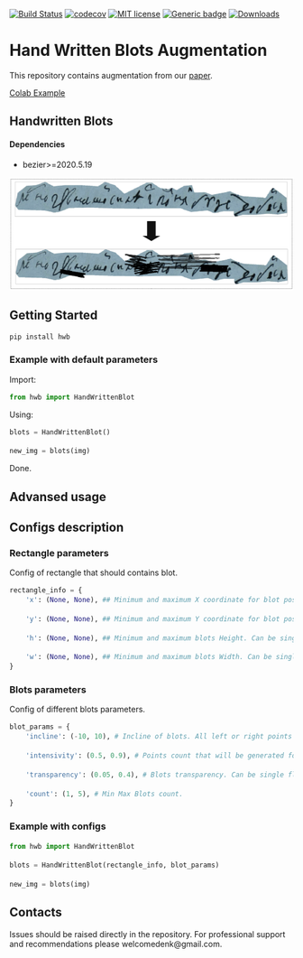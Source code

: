 [![Build Status](https://app.travis-ci.com/TheDenk/hwb.svg?branch=main)](https://app.travis-ci.com/TheDenk/hwb)
[![codecov](https://codecov.io/gh/TheDenk/hwb/branch/main/graph/badge.svg?token=3r6EhqzwXz)](https://codecov.io/gh/TheDenk/hwb)
[![MIT license](https://img.shields.io/badge/License-MIT-blue.svg)](https://lbesson.mit-license.org/)
[![Generic badge](https://img.shields.io/badge/python-3.6|3.7|3.8-blue.svg)](https://shields.io/)
[![Downloads](https://static.pepy.tech/badge/hwb)](https://pepy.tech/project/hwb)

# Hand Written Blots Augmentation
This repository contains augmentation from our <a href="https://arxiv.org/pdf/2108.11667v1.pdf">paper</a>.  

<a href="https://github.com/TheDenk/hwb/blob/main/examples/blots_example.ipynb">Colab Example</a>  


## Handwritten Blots
#### Dependencies  
- bezier>=2020.5.19 

<p>
<img src="images/blots.png" width="600" height="200" title="Blots"/> 
</p> 

## Getting Started
    pip install hwb  

### Example with default parameters  

  Import:  
```python
from hwb import HandWrittenBlot
```
  Using:  
```python
blots = HandWrittenBlot()

new_img = blots(img) 
```
  Done.
 
## Advansed usage 

## Configs description   
### Rectangle parameters  

<p>Config of rectangle that should contains blot.</p>  

```python
rectangle_info = {
    'x': (None, None), ## Minimum and maximum X coordinate for blot position. Can be single int value.

    'y': (None, None), ## Minimum and maximum Y coordinate for blot position. Can be single int value.

    'h': (None, None), ## Minimum and maximum blots Height. Can be single int value.  

    'w': (None, None), ## Minimum and maximum blots Width. Can be single int value. 
}
```
  
### Blots parameters
<p>Config of different blots parameters.</p>  
  
```python 
blot_params = {
    'incline': (-10, 10), # Incline of blots. All left or right points of blot will be shifted on this value. Can be single int value.

    'intensivity': (0.5, 0.9), # Points count that will be generated for blots. Can be single float value (0, 1).

    'transparency': (0.05, 0.4), # Blots transparency. Can be single float value (0, 1).

    'count': (1, 5), # Min Max Blots count.
}
```  
### Example with configs  

```python
from hwb import HandWrittenBlot

blots = HandWrittenBlot(rectangle_info, blot_params)

new_img = blots(img)
```

## Contacts
<p>Issues should be raised directly in the repository. For professional support and recommendations please <a>welcomedenk@gmail.com</a>.</p>
  
  

